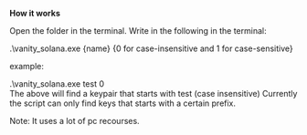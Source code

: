 **How it works**

Open the folder in the terminal. 
Write in the following in the terminal:

.\vanity_solana.exe {name} {0 for case-insensitive and 1 for case-sensitive}

example:

.\vanity_solana.exe test 0 <br />
The above will find a keypair that starts with test (case insensitive)
Currently the script can only find keys that starts with a certain prefix.

Note: It uses a lot of pc recourses.
